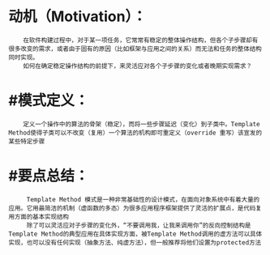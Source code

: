 动机（Motivation）：
=========================
        在软件构建过程中，对于某一项任务，它常常有稳定的整体操作结构，但各个子步骤却有很多改变的需求，或者由于固有的原因（比如框架与应用之间的关系）而无法和任务的整体结构同时实现。
        如何在确定稳定操作结构的前提下，来灵活应对各个子步骤的变化或者晚期实现需求？
#模式定义：
=========================
	    定义一个操作中的算法的骨架（稳定），而将一些步骤延迟（变化）到子类中。Template Method使得子类可以不改变（复用）一个算法的机构即可重定义（override 重写）该宣发的某些特定步骤

#要点总结：
=========================
	     Template Method 模式是一种非常基础性的设计模式，在面向对象系统中有着大量的应用。它用最简洁的机制（虚函数的多态）为很多应用程序框架提供了灵活的扩展点，是代码复用方面的基本实现结构
	     除了可以灵活应对子步骤的变化外，“不要调用我，让我来调用你”的反向控制结构是Template Method的典型应用在具体实现方面，被Template Method调用的虚方法可以具体实现，也可以没有任何实现（抽象方法、纯虚方法），但一般推荐将他们设置为protected方法
